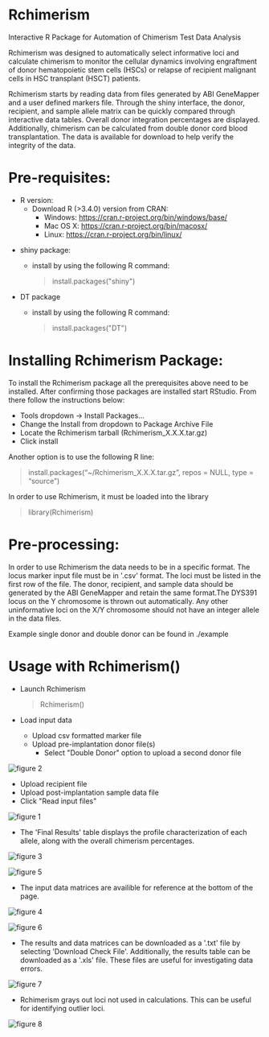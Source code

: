 # Rchimerism

Interactive R Package for Automation of Chimerism Test Data Analysis

Rchimerism was designed to automatically select informative loci and calculate chimerism to monitor the cellular dynamics involving engraftment of donor hematopoietic stem cells (HSCs) or relapse of recipient malignant cells in HSC transplant (HSCT) patients. 

Rchimerism starts by reading data from files generated by ABI GeneMapper and a user defined markers file. Through the shiny interface, the donor, recipient, and sample allele matrix can be quickly compared through interactive data tables. Overall donor integration percentages are displayed. Additionally, chimerism can be calculated from double donor cord blood transplantation. The data is available for download to help verify the integrity of the data.

# Pre-requisites:

* R version: 
  * Download R (>3.4.0) version from CRAN:
    * Windows: https://cran.r-project.org/bin/windows/base/
    * Mac OS X: https://cran.r-project.org/bin/macosx/
    * Linux: https://cran.r-project.org/bin/linux/

- shiny package:

    * install by using the following R command:

        > install.packages("shiny")  

- DT package

    * install by using the following R command:

        > install.packages("DT")  

# Installing Rchimerism Package:

To install the Rchimerism package all the prerequisites above need to be installed.
After confirming those packages are installed start RStudio. From there follow the instructions below:

* Tools dropdown -> Install Packages…
* Change the Install from dropdown to Package Archive File
* Locate the Rchimerism tarball (Rchimerism_X.X.X.tar.gz)
* Click install

Another option is to use the following R line:

> install.packages(“~/Rchimerism_X.X.X.tar.gz”, repos = NULL, type = “source”)

In order to use Rchimerism, it must be loaded into the library

> library(Rchimerism)

# Pre-processing:

In order to use Rchimerism the data needs to be in a specific format. The locus marker input file must be in '.csv' format. The loci must be listed in the first row of the file. The donor, recipient, and sample data should be generated by the ABI GeneMapper and retain the same format.The DYS391 locus on the Y chromosome is thrown out automatically. Any other uninformative loci on the X/Y chromosome should not have an integer allele in the data files.

Example single donor and double donor can be found in ./example

# Usage with Rchimerism()

* Launch Rchimerism

  > Rchimerism()

* Load input data
  * Upload csv formatted marker file
  * Upload pre-implantation donor file(s)
    * Select "Double Donor" option to upload a second donor file
    
![figure 2](./figures/Figure_2.png)

  * Upload recipient file
  * Upload post-implantation sample data file
  * Click "Read input files"
  
![figure 1](./figures/Figure_1.png)

* The 'Final Results' table displays the profile characterization of each allele, along with the overall chimerism percentages.

![figure 3](./figures/Figure_3.png)

![figure 5](./figures/Figure_5.png)

* The input data matrices are availible for reference at the bottom of the page.

![figure 4](./figures/Figure_4.png)

![figure 6](./figures/Figure_6.png)

* The results and data matrices can be downloaded as a '.txt' file by selecting 'Download Check File'. Additionally, the results table can be downloaded as a '.xls' file. These files are useful for investigating data errors.

![figure 7](./figures/Figure_7.png)

* Rchimerism grays out loci not used in calculations. This can be useful for identifying outlier loci.

![figure 8](./figures/Figure_8.PNG)

